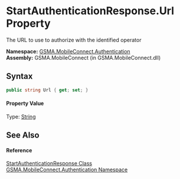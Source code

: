 StartAuthenticationResponse.Url Property
========================================
The URL to use to authorize with the identified operator

**Namespace:** [GSMA.MobileConnect.Authentication][1]  
**Assembly:** GSMA.MobileConnect (in GSMA.MobileConnect.dll)

Syntax
------

```csharp
public string Url { get; set; }
```

#### Property Value
Type: [String][2]

See Also
--------

#### Reference
[StartAuthenticationResponse Class][3]  
[GSMA.MobileConnect.Authentication Namespace][1]  

[1]: ../README.md
[2]: http://msdn.microsoft.com/en-us/library/s1wwdcbf
[3]: README.md
[4]: ../../_icons/Help.png